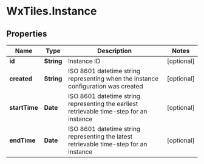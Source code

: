 # WxTiles.Instance

## Properties
Name | Type | Description | Notes
------------ | ------------- | ------------- | -------------
**id** | **String** | Instance ID | [optional] 
**created** | **String** | ISO 8601 datetime string representing when the instance configuration was created | [optional] 
**startTime** | **Date** | ISO 8601 datetime string representing the earliest retrievable time-step for an instance | [optional] 
**endTime** | **Date** | ISO 8601 datetime string representing the latest retrievable time-step for an instance | [optional] 


